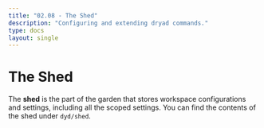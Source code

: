 ```yaml
---
title: "02.08 - The Shed"
description: "Configuring and extending dryad commands."
type: docs
layout: single
---
```



# The Shed

The **shed** is the part of the garden that stores workspace configurations and settings, including all the scoped settings.  You can find the contents of the shed under `dyd/shed`.
